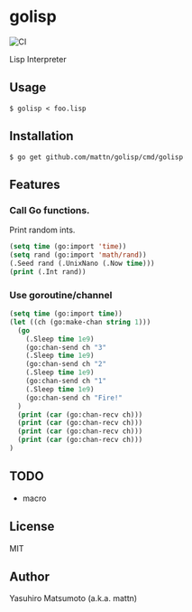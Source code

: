 # golisp

![CI](https://github.com/mattn/golisp/workflows/CI/badge.svg)

Lisp Interpreter

## Usage

```shell
$ golisp < foo.lisp
```

## Installation

```shell
$ go get github.com/mattn/golisp/cmd/golisp
```

## Features

### Call Go functions.

Print random ints.

```lisp
(setq time (go:import 'time))
(setq rand (go:import 'math/rand))
(.Seed rand (.UnixNano (.Now time)))
(print (.Int rand))
```

### Use goroutine/channel

```lisp
(setq time (go:import time))
(let ((ch (go:make-chan string 1)))
  (go
    (.Sleep time 1e9)
    (go:chan-send ch "3"
    (.Sleep time 1e9)
    (go:chan-send ch "2"
    (.Sleep time 1e9)
    (go:chan-send ch "1"
    (.Sleep time 1e9)
    (go:chan-send ch "Fire!"
  )
  (print (car (go:chan-recv ch)))
  (print (car (go:chan-recv ch)))
  (print (car (go:chan-recv ch)))
  (print (car (go:chan-recv ch)))
)
```

## TODO

* macro

## License

MIT

## Author

Yasuhiro Matsumoto (a.k.a. mattn)
